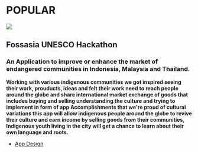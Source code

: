 # POPULAR

<img src="https://avatars2.githubusercontent.com/u/6295529?s=280&v=4" />

## Fossasia UNESCO Hackathon

### An Application to improve or enhance the market of endangered communities in Indonesia, Malaysia and Thailand.

**Working with various indigenous communities we got inspired seeing their work, prouducts, ideas and felt their work need to reach people around the globe and share international market exchange of goods that includes buying and selling understanding the culture and trying to implement in form of app Accomplishments that we're proud of cultural variations this app will allow indigenous people around the globe to revive their culture and earn income by selling goods from their communities, Indigenous youth living in the city will get a chance to learn about their own language and roots.**


* [App Design](https://xd.adobe.com/view/23f93d4d-9ed7-4c4e-42f1-9d41f3be0940-55c8/)
